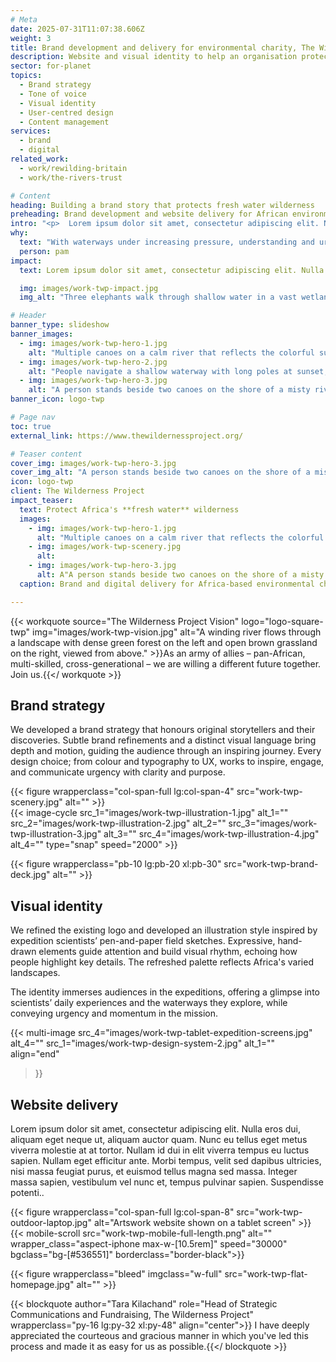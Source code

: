 ```yaml
---
# Meta
date: 2025-07-31T11:07:38.606Z
weight: 3
title: Brand development and delivery for environmental charity, The Wilderness Project
description: Website and visual identity to help an organisation protecting Africa's fresh waters
sector: for-planet
topics:
  - Brand strategy
  - Tone of voice
  - Visual identity
  - User-centred design
  - Content management
services:
  - brand
  - digital
related_work:
  - work/rewilding-britain
  - work/the-rivers-trust

# Content
heading: Building a brand story that protects fresh water wilderness
preheading: Brand development and website delivery for African environmental charity.
intro: "<p>  Lorem ipsum dolor sit amet, consectetur adipiscing elit. Nulla eros dui, aliquam eget neque ut, aliquam auctor quam. Nunc eu tellus eget metus viverra molestie at at tortor. Nullam id dui in elit viverra tempus eu luctus sapien. Nullam eget efficitur ante. Morbi tempus, velit sed dapibus ultricies, nisi massa feugiat purus, et euismod tellus magna sed massa. Integer massa sapien, vestibulum vel nunc et, tempus pulvinar sapien. Suspendisse potenti.</p>"
why:
  text: "With waterways under increasing pressure, understanding and urgency around these fragile systems is essential."
  person: pam
impact:
  text: Lorem ipsum dolor sit amet, consectetur adipiscing elit. Nulla eros dui, aliquam eget neque ut, aliquam auctor quam. Nunc eu tellus eget metus viverra molestie at at tortor. Nullam id dui in elit viverra tempus eu luctus sapien. Nullam eget efficitur ante. Morbi tempus, velit sed dapibus ultricies, nisi massa feugiat purus, et euismod tellus magna sed massa. Integer massa sapien, vestibulum vel nunc et, tempus pulvinar sapien. Suspendisse potenti..

  img: images/work-twp-impact.jpg
  img_alt: "Three elephants walk through shallow water in a vast wetland landscape with scattered vegetation and a clear sky."

# Header
banner_type: slideshow
banner_images:
  - img: images/work-twp-hero-1.jpg
    alt: "Multiple canoes on a calm river that reflects the colorful sunset sky."
  - img: images/work-twp-hero-2.jpg
    alt: "People navigate a shallow waterway with long poles at sunset, surrounded by tall grasses under a clear sky."
  - img: images/work-twp-hero-3.jpg
    alt: "A person stands beside two canoes on the shore of a misty river at sunrise, surrounded by reeds and trees."
banner_icon: logo-twp

# Page nav
toc: true
external_link: https://www.thewildernessproject.org/

# Teaser content
cover_img: images/work-twp-hero-3.jpg
cover_img_alt: "A person stands beside two canoes on the shore of a misty river at sunrise, surrounded by reeds and trees."
icon: logo-twp
client: The Wilderness Project
impact_teaser:
  text: Protect Africa's **fresh water** wilderness
  images:
    - img: images/work-twp-hero-1.jpg
      alt: "Multiple canoes on a calm river that reflects the colorful sunset sky."
    - img: images/work-twp-scenery.jpg
      alt: 
    - img: images/work-twp-hero-3.jpg
      alt: A"A person stands beside two canoes on the shore of a misty river at sunrise, surrounded by reeds and trees."
  caption: Brand and digital delivery for Africa-based environmental charity

---
```


{{< workquote source="The Wilderness Project Vision" logo="logo-square-twp" img="images/work-twp-vision.jpg" alt="A winding river flows through a landscape with dense green forest on the left and open brown grassland on the right, viewed from above." >}}As an army of allies – pan-African, multi-skilled, cross-generational – we are willing a different future together. Join us.{{</ workquote >}}

<!-- Text left -->
<div class="w-full grid grid-cols-12 gap-x-2.5 gap-y-6 lg:gap-6 xl:gap-8">
  <div class="prose col-span-full lg:col-span-8">

  ## Brand strategy

  We developed a brand strategy that honours original storytellers and their discoveries. Subtle brand refinements and a distinct visual language bring depth and motion, guiding the audience through an inspiring journey. Every design choice; from colour and typography to UX, works to inspire, engage, and communicate urgency with clarity and purpose.
  </div>
</div>

<div class="w-full grid grid-cols-12 gap-x-2.5 gap-y-6 lg:gap-6 xl:gap-8 section">
  {{< figure wrapperclass="col-span-full lg:col-span-4" src="work-twp-scenery.jpg" alt="" >}}
  <div class="col-span-full lg:col-span-4">
  {{< image-cycle
  src_1="images/work-twp-illustration-1.jpg"
  alt_1=""
  src_2="images/work-twp-illustration-2.jpg"
  alt_2=""
  src_3="images/work-twp-illustration-3.jpg"
  alt_3=""
  src_4="images/work-twp-illustration-4.jpg"
  alt_4=""
  type="snap"
  speed="2000" >}}
  </div>
</div>

{{< figure wrapperclass="pb-10 lg:pb-20 xl:pb-30" src="work-twp-brand-deck.jpg" alt="" >}}


<!-- Text right -->
<div class="w-full grid grid-cols-12 gap-x-2.5 gap-y-6 lg:gap-6 xl:gap-8 section">
  <div class="prose col-span-full lg:col-span-8 lg:col-start-5">

  ## Visual identity

  We refined the existing logo and developed an illustration style inspired by expedition scientists’ pen-and-paper field sketches. Expressive, hand-drawn elements guide attention and build visual rhythm, echoing how people highlight key details. The refreshed palette reflects Africa's varied landscapes.

  The identity immerses audiences in the expeditions, offering a glimpse into scientists’ daily experiences and the waterways they explore, while conveying urgency and momentum in the mission.
   
  </div>
</div>

{{< multi-image
  src_4="images/work-twp-tablet-expedition-screens.jpg" alt_4=""
  src_1="images/work-twp-design-system-2.jpg" alt_1=""
  align="end"
  >}}




<!-- Text left -->
<div class="w-full grid grid-cols-12 gap-x-2.5 gap-y-6 lg:gap-6 xl:gap-8 section">
  <div class="prose col-span-full lg:col-span-8">

  ## Website delivery

  Lorem ipsum dolor sit amet, consectetur adipiscing elit. Nulla eros dui, aliquam eget neque ut, aliquam auctor quam. Nunc eu tellus eget metus viverra molestie at at tortor. Nullam id dui in elit viverra tempus eu luctus sapien. Nullam eget efficitur ante. Morbi tempus, velit sed dapibus ultricies, nisi massa feugiat purus, et euismod tellus magna sed massa. Integer massa sapien, vestibulum vel nunc et, tempus pulvinar sapien. Suspendisse potenti..
   
  </div>
</div>

<div class="w-full grid grid-cols-12 gap-x-2.5 gap-y-6 lg:gap-6 xl:gap-8">
  {{< figure wrapperclass="col-span-full lg:col-span-8" src="work-twp-outdoor-laptop.jpg" alt="Artswork website shown on a tablet screen" >}}
  <div class="col-span-full lg:col-span-4">
  {{< mobile-scroll src="work-twp-mobile-full-length.png" alt="" wrapper_class="aspect-iphone max-w-[10.5rem]" speed="30000" bgclass="bg-[#536551]" borderclass="border-black">}}
  </div>
</div>

{{< figure wrapperclass="bleed" imgclass="w-full" src="work-twp-flat-homepage.jpg" alt="" >}}

{{< blockquote author="Tara Kilachand" role="Head of Strategic Communications and Fundraising, The Wilderness Project" wrapperclass="py-16 lg:py-32 xl:py-48" align="center">}} I have deeply appreciated the courteous and gracious manner in which you've led this process and made it as easy for us as possible.{{</ blockquote >}}




